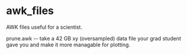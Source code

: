# awk_files
AWK files useful for a scientist.

prune.awk -- take a 42 GB xy (oversampled) data file your grad student gave you and make it more managable for plotting.
